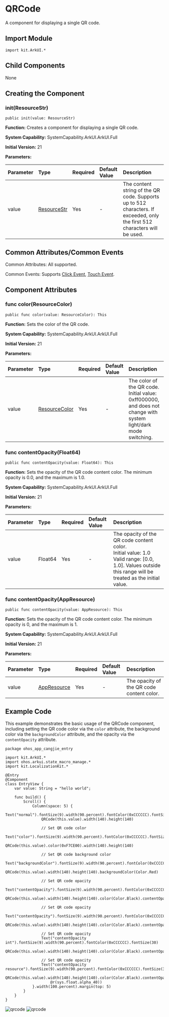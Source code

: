 # QRCode

A component for displaying a single QR code.

## Import Module

```cangjie
import kit.ArkUI.*
```

## Child Components

None

## Creating the Component

### init(ResourceStr)

```cangjie
public init(value: ResourceStr)
```

**Function:** Creates a component for displaying a single QR code.

**System Capability:** SystemCapability.ArkUI.ArkUI.Full

**Initial Version:** 21

**Parameters:**

| Parameter | Type | Required | Default Value | Description |
|:---|:---|:---|:---|:---|
| value | [ResourceStr](../BasicServicesKit/cj-apis-base.md#interface-resourcestr) | Yes | - | The content string of the QR code. Supports up to 512 characters. If exceeded, only the first 512 characters will be used. |

## Common Attributes/Common Events

Common Attributes: All supported.

Common Events: Supports [Click Event](./cj-universal-event-click.md#func-onclick), [Touch Event](./cj-universal-event-touch.md#func-ontouch).

## Component Attributes

### func color(ResourceColor)

```cangjie
public func color(value: ResourceColor): This
```

**Function:** Sets the color of the QR code.

**System Capability:** SystemCapability.ArkUI.ArkUI.Full

**Initial Version:** 21

**Parameters:**

| Parameter | Type | Required | Default Value | Description |
|:---|:---|:---|:---|:---|
| value | [ResourceColor](../BasicServicesKit/cj-apis-base.md#interface-resourcecolor) | Yes | - | The color of the QR code.<br/>Initial value: 0xff000000, and does not change with system light/dark mode switching. |

### func contentOpacity(Float64)

```cangjie
public func contentOpacity(value: Float64): This
```

**Function:** Sets the opacity of the QR code content color. The minimum opacity is 0.0, and the maximum is 1.0.

**System Capability:** SystemCapability.ArkUI.ArkUI.Full

**Initial Version:** 21

**Parameters:**

| Parameter | Type | Required | Default Value | Description |
|:---|:---|:---|:---|:---|
| value | Float64 | Yes | - | The opacity of the QR code content color.<br/>Initial value: 1.0<br/>Valid range: [0.0, 1.0]. Values outside this range will be treated as the initial value. |

### func contentOpacity(AppResource)

```cangjie
public func contentOpacity(value: AppResource): This
```

**Function:** Sets the opacity of the QR code content color. The minimum opacity is 0, and the maximum is 1.

**System Capability:** SystemCapability.ArkUI.ArkUI.Full

**Initial Version:** 21

**Parameters:**

| Parameter | Type | Required | Default Value | Description |
|:---|:---|:---|:---|:---|
| value | [AppResource](./cj-common-types.md#class-appresource) | Yes | - | The opacity of the QR code content color. |

## Example Code

This example demonstrates the basic usage of the QRCode component, including setting the QR code color via the `color` attribute, the background color via the `backgroundColor` attribute, and the opacity via the `contentOpacity` attribute.

<!-- run -->

```cangjie
package ohos_app_cangjie_entry

import kit.ArkUI.*
import ohos.arkui.state_macro_manage.*
import kit.LocalizationKit.*

@Entry
@Component
class EntryView {
    var value: String = "hello world";

    func build() {
        Scroll() {
            Column(space: 5) {
                Text("normal").fontSize(9).width(90.percent).fontColor(0xCCCCCC).fontSize(30)
                QRCode(this.value).width(140).height(140)

                // Set QR code color
                Text("color").fontSize(9).width(90.percent).fontColor(0xCCCCCC).fontSize(30)
                QRCode(this.value).color(0xF7CE00).width(140).height(140)

                // Set QR code background color
                Text("backgroundColor").fontSize(9).width(90.percent).fontColor(0xCCCCCC).fontSize(30)
                QRCode(this.value).width(140).height(140).backgroundColor(Color.Red)

                // Set QR code opacity
                Text("contentOpacity").fontSize(9).width(90.percent).fontColor(0xCCCCCC).fontSize(30)
                QRCode(this.value).width(140).height(140).color(Color.Black).contentOpacity(0.1)

                // Set QR code opacity
                Text("contentOpacity").fontSize(9).width(90.percent).fontColor(0xCCCCCC).fontSize(30)
                QRCode(this.value).width(140).height(140).color(Color.Black).contentOpacity(0.1)

                // Set QR code opacity
                Text("contentOpacity int").fontSize(9).width(90.percent).fontColor(0xCCCCCC).fontSize(30)
                QRCode(this.value).width(140).height(140).color(Color.Black).contentOpacity(0.0)

                // Set QR code opacity
                Text("contentOpacity resource").fontSize(9).width(90.percent).fontColor(0xCCCCCC).fontSize(30)
                QRCode(this.value).width(140).height(140).color(Color.Black).contentOpacity(
                    @r(sys.float.alpha_40))
            }.width(100.percent).margin(top: 5)
        }
    }
}
```

![qrcode](figures/qrcode1.png)
![qrcode](figures/qrcode2.png)